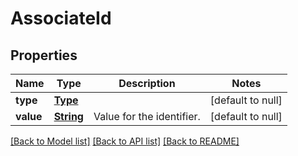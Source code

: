 # AssociateId
## Properties

Name | Type | Description | Notes
------------ | ------------- | ------------- | -------------
**type** | [**Type**](Type.md) |  | [default to null]
**value** | [**String**](string.md) | Value for the identifier. | [default to null]

[[Back to Model list]](../README.md#documentation-for-models) [[Back to API list]](../README.md#documentation-for-api-endpoints) [[Back to README]](../README.md)

